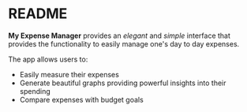 # README

**My Expense Manager** provides an *elegant* and *simple* interface that provides the functionality to easily manage one's day to day expenses. 

The app allows users to:

- Easily measure their expenses
- Generate beautiful graphs providing powerful insights into their spending 
- Compare expenses with budget goals
